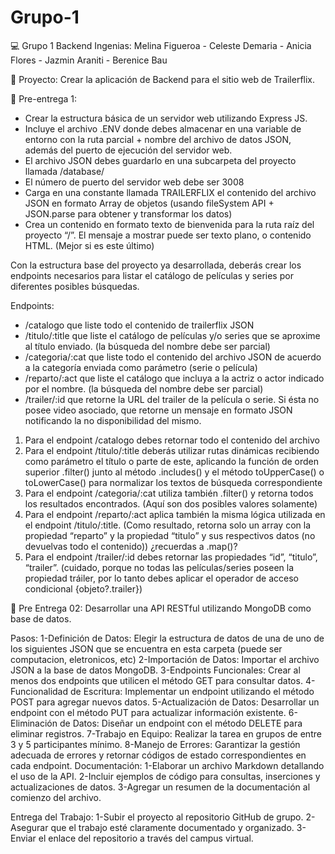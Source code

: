 # Grupo-1

:computer: Grupo 1 Backend Ingenias:
Melina Figueroa - Celeste Demaria - Anicia Flores - Jazmin Araniti - Berenice Bau

:movie_camera: Proyecto: Crear la aplicación de Backend para el sitio web de Trailerflix.



:small_blue_diamond: Pre-entrega 1:

* Crear la estructura básica de un servidor web utilizando Express JS.
* Incluye el archivo .ENV donde debes almacenar en una variable de entorno con la ruta parcial + nombre del archivo de datos JSON, además del puerto de ejecución del servidor web.
* El archivo JSON debes guardarlo en una subcarpeta del proyecto llamada /database/
* El número de puerto del servidor web debe ser 3008
* Carga en una constante llamada TRAILERFLIX el contenido del archivo JSON en formato Array de objetos (usando fileSystem API + JSON.parse para obtener y transformar los datos)
* Crea un contenido en formato texto de bienvenida para la ruta raíz del proyecto “/”. El mensaje a mostrar puede ser texto plano, o contenido HTML. (Mejor si es este último)

Con la estructura base del proyecto ya desarrollada, deberás crear los endpoints necesarios para listar el catálogo de películas y series por diferentes posibles búsquedas.

Endpoints:

* /catalogo que liste todo el contenido de trailerflix JSON
* /titulo/:title que liste el catálogo de películas y/o series que se
aproxime al título enviado. (la búsqueda del nombre debe ser parcial)
* /categoria/:cat que liste todo el contenido del archivo JSON de acuerdo a la categoría enviada como parámetro (serie o película)
* /reparto/:act que liste el catálogo que incluya a la actriz o actor indicado por el nombre. (la búsqueda del nombre debe ser parcial)
* /trailer/:id que retorne la URL del trailer de la película o serie. Si ésta no posee video asociado, que retorne un mensaje en formato JSON notificando la no disponibilidad del mismo.


1. Para el endpoint /catalogo debes retornar todo el contenido del archivo
2. Para el endpoint /titulo/:title deberás utilizar rutas dinámicas recibiendo como parámetro el título o parte de este, aplicando la función de orden superior .filter() junto al método .includes() y el método toUpperCase() o toLowerCase() para normalizar los textos de búsqueda correspondiente
3. Para el endpoint /categoria/:cat utiliza también .filter() y retorna todos los resultados encontrados. (Aquí son dos posibles valores solamente)
4. Para el endpoint /reparto/:act aplica también la misma lógica utilizada en el endpoint /titulo/:title. (Como resultado, retorna solo un array con la propiedad “reparto” y la propiedad “titulo” y sus respectivos datos (no devuelvas todo el contenido)) ¿recuerdas a .map()?
5. Para el endpoint /trailer/:id debes retornar las propiedades “id”, “titulo”, “trailer”. (cuidado,
porque no todas las películas/series poseen la propiedad tráiler, por lo tanto debes aplicar el operador de acceso condicional {objeto?.trailer})

:small_blue_diamond: Pre Entrega 02: Desarrollar una API RESTful utilizando MongoDB como base de datos.

Pasos:
1-Definición de Datos: Elegir la estructura de datos de una de uno de los siguientes JSON que se encuentra en esta carpeta (puede ser computacion, eletronicos, etc)
2-Importación de Datos: Importar el archivo JSON a la base de datos MongoDB.
3-Endpoints Funcionales: Crear al menos dos endpoints que utilicen el método GET para consultar datos.
4-Funcionalidad de Escritura: Implementar un endpoint utilizando el método POST para agregar nuevos datos.
5-Actualización de Datos: Desarrollar un endpoint con el método PUT para actualizar información existente.
6-Eliminación de Datos: Diseñar un endpoint con el método DELETE para eliminar registros.
7-Trabajo en Equipo: Realizar la tarea en grupos de entre 3 y 5 participantes mínimo.
8-Manejo de Errores: Garantizar la gestión adecuada de errores y retornar códigos de estado correspondientes en cada endpoint.
Documentación:
1-Elaborar un archivo Markdown detallando el uso de la API.
2-Incluir ejemplos de código para consultas, inserciones y actualizaciones de datos.
3-Agregar un resumen de la documentación al comienzo del archivo.

Entrega del Trabajo:
1-Subir el proyecto al repositorio GitHub de grupo.
2-Asegurar que el trabajo esté claramente documentado y organizado. 
3-Enviar el enlace del repositorio a través del campus virtual.
